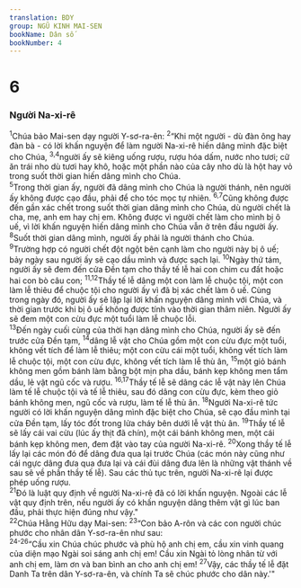 ```yaml
---
translation: BDY
group: NGŨ KINH MAI-SEN
bookName: Dân số 
bookNumber: 4
---
```


<div class="title"><h1>6</h1><h3>Người Na-xi-rê</h3></div>
<span class="verse dan_6_1"><sup>1</sup>Chúa bảo Mai-sen dạy người Y-sơ-ra-ên: </span>
<span class="verse dan_6_2"><sup>2</sup>“Khi một người - dù đàn ông hay đàn bà -  có lời khấn nguyện để làm người Na-xi-rê hiến dâng mình đặc biệt cho Chúa, </span>
<span class="verse dan_6_3 dan_6_4"><sup>3,4</sup>người ấy sẽ kiêng uống rượu, rượu hóa dấm, nước nho tươi; cữ ăn trái nho dù tươi hay khô, hoặc một phần nào của cây nho dù là hột hay vỏ trong suốt thời gian hiến dâng mình cho Chúa.<br/></span>
<span class="verse dan_6_5"><sup>5</sup>Trong thời gian ấy, người đã dâng mình cho Chúa là người thánh, nên người ấy không được cạo đầu, phải để cho tóc mọc tự nhiên. </span>
<span class="verse dan_6_6 dan_6_7"><sup>6,7</sup>Cũng không được đến gần xác chết trong suốt thời gian dâng mình cho Chúa, dù người chết là cha, mẹ, anh em hay chị em. Không được vì người chết làm cho mình bị ô uế, vì lời khấn nguyện hiến dâng mình cho Chúa vẫn ở trên đầu người ấy. </span>
<span class="verse dan_6_8"><sup>8</sup>Suốt thời gian dâng mình, người ấy phải là người thánh cho Chúa.<br/></span>
<span class="verse dan_6_9"><sup>9</sup>Trường hợp có người chết đột ngột bên cạnh làm cho người này bị ô uế; bảy ngày sau người ấy sẽ cạo dầu mình và được sạch lại. </span>
<span class="verse dan_6_10"><sup>10</sup>Ngày thứ tám, người ấy sẽ đem đến cửa Đền tạm cho thầy tế lễ hai con chim cu đất hoặc hai con bò câu con; </span>
<span class="verse dan_6_11 dan_6_12"><sup>11,12</sup>Thầy tế lễ dâng một con làm lễ chuộc tội, một con làm lễ thiêu để chuộc tội cho người ấy vì đã bị xác chết làm ô uế. Cùng trong ngày đó, người ấy sẽ lập lại lời khấn nguyện dâng mình với Chúa, và thời gian trước khi bị ô uế không được tính vào thời gian thâm niên. Người ấy sẽ đem một con cừu đực một tuổi làm lễ chuộc lỗi.<br/></span>
<span class="verse dan_6_13"><sup>13</sup>Đến ngày cuối cùng của thời hạn dâng mình cho Chúa, người ấy sẽ đến trước cửa Đền tạm, </span>
<span class="verse dan_6_14"><sup>14</sup>dâng lễ vật cho Chúa gồm một con cừu đực một tuổi, không vết tích để làm lễ thiêu; một con cừu cái một tuổi, không vết tích làm lễ chuộc tội, một con cừu đực, không vết tích làm lễ thù ân, </span>
<span class="verse dan_6_15"><sup>15</sup>một giỏ bánh không men gồm bánh làm bằng bột mịn pha dầu, bánh kẹp không men tẩm dầu, lẻ vật ngũ cốc và rượu. </span>
<span class="verse dan_6_16 dan_6_17"><sup>16,17</sup>Thầy tế lễ sẽ dâng các lễ vật này lên Chúa làm tế lễ chuộc tội và tế lễ thiêu, sau đó dâng con cừu đực, kèm theo giỏ bánh không men, ngũ cốc và rượu, làm tế lễ thù ân. </span>
<span class="verse dan_6_18"><sup>18</sup>Người Na-xi-rê tức người có lời khấn nguyện dâng mình đặc biệt cho Chúa, sẽ cạo đầu mình tại cửa Đền tạm, lấy tóc đốt trong lửa cháy bên dưới lễ vật thù ân. </span>
<span class="verse dan_6_19"><sup>19</sup>Thầy tế lễ sẽ lấy cái vai cừu (lúc ấy thịt đã chín), một cái bánh không men, một cái bánh kẹp không men, đem đặt vào tay của người Na-xi-rê. </span>
<span class="verse dan_6_20"><sup>20</sup>Xong thầy tế lễ lấy lại các món đó để dâng đưa qua lại trước Chúa (các món này cũng như cái ngực dâng đưa qua đưa lại và cái đùi dâng đưa lên là những vật thánh về sau sẽ về phần thầy tế lễ). Sau các thủ tục trên, người Na-xi-rê lại được phép uống rượu.<br/></span>
<span class="verse dan_6_21"><sup>21</sup>Đó là luật quy định về người Na-xi-rê đã có lời khấn nguyện. Ngoài các lễ vật quy định trên, nếu người ấy có khấn nguyện dâng thêm vật gì lúc ban đầu, phải thực hiện đúng như vậy.&#34;<br/></span>
<span class="verse dan_6_22"><sup>22</sup>Chúa Hằng Hữu dạy Mai-sen: </span>
<span class="verse dan_6_23"><sup>23</sup>“Con bảo A-rôn và các con người chúc phước cho nhân dân Y-sơ-ra-ên như sau:<br/></span>
<span class="verse dan_6_24 dan_6_25 dan_6_26"><sup>24-26</sup>“Cầu xin Chúa chúc phước và phù hộ anh chị em, cầu xin vinh quang của diện mạo Ngài soi sáng anh chị em! Cầu xin Ngài tỏ lòng nhân từ với anh chị em, làm ơn và ban bình an cho anh chị em! </span>
<span class="verse dan_6_27"><sup>27</sup>Vậy, các thầy tế lễ đặt Danh Ta trên dân Y-sơ-ra-ên, và chính Ta sẽ chúc phước cho dân này.&#39;&#34;</span>
